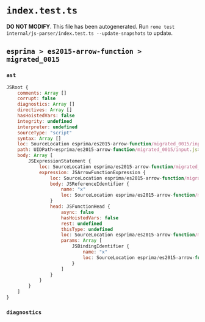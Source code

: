 # `index.test.ts`

**DO NOT MODIFY**. This file has been autogenerated. Run `rome test internal/js-parser/index.test.ts --update-snapshots` to update.

## `esprima > es2015-arrow-function > migrated_0015`

### `ast`

```javascript
JSRoot {
	comments: Array []
	corrupt: false
	diagnostics: Array []
	directives: Array []
	hasHoistedVars: false
	integrity: undefined
	interpreter: undefined
	sourceType: "script"
	syntax: Array []
	loc: SourceLocation esprima/es2015-arrow-function/migrated_0015/input.js 1:0-2:0
	path: UIDPath<esprima/es2015-arrow-function/migrated_0015/input.js>
	body: Array [
		JSExpressionStatement {
			loc: SourceLocation esprima/es2015-arrow-function/migrated_0015/input.js 1:0-1:8
			expression: JSArrowFunctionExpression {
				loc: SourceLocation esprima/es2015-arrow-function/migrated_0015/input.js 1:1-1:7
				body: JSReferenceIdentifier {
					name: "x"
					loc: SourceLocation esprima/es2015-arrow-function/migrated_0015/input.js 1:6-1:7 (x)
				}
				head: JSFunctionHead {
					async: false
					hasHoistedVars: false
					rest: undefined
					thisType: undefined
					loc: SourceLocation esprima/es2015-arrow-function/migrated_0015/input.js 1:1-1:5
					params: Array [
						JSBindingIdentifier {
							name: "x"
							loc: SourceLocation esprima/es2015-arrow-function/migrated_0015/input.js 1:1-1:2 (x)
						}
					]
				}
			}
		}
	]
}
```

### `diagnostics`

```

```
